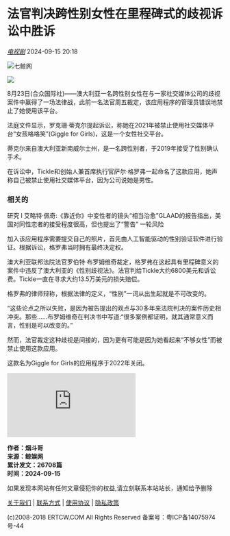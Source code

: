 # 法官判决跨性别女性在里程碑式的歧视诉讼中胜诉

[_电视剧_](http://www.ertcw.com/news/list/197/) 2024-09-15 20:18

![七鲸网](http://www.ertcw.com/file/upload/202312/02/152113821.png)

![](http://www.ertcw.com/file/upload/202409/15/001402221.jpg)

8月23日(合众国际社)——澳大利亚一名跨性别女性在与一家社交媒体公司的歧视案件中赢得了一场法律战，此前一名法官周五裁定，该应用程序的管理员错误地禁止了她使用该平台。

法庭文件显示，罗克珊·蒂克尔提起诉讼，称她在2021年被禁止使用社交媒体平台“女孩咯咯笑”(Giggle for Girls)，这是一个女性社交平台。

蒂克尔来自澳大利亚新南威尔士州，是一名跨性别者，于2019年接受了性别确认手术。

在诉讼中，Tickle和创始人兼首席执行官萨尔·格罗弗一起命名了这款应用，她声称自己被禁止使用社交媒体平台，因为公司说她是男性。

### 相关的

研究 l 艾略特·佩奇:《靠近你》中变性者的镜头“相当治愈”GLAAD的报告指出，美国对同性恋者的接受程度很高，但也提出了“警告” 一轮风险

加入该应用程序需要提交自己的照片，首先由人工智能驱动的性别验证软件进行验证。根据诉讼，格罗弗当时拥有最终决定权。

澳大利亚联邦法院法官罗伯特·布罗姆维奇裁定，格罗弗在这起具有里程碑意义的案件中违反了澳大利亚的《性别歧视法》。法官判给Tickle大约6800美元和诉讼费。Tickle一直在寻求大约13.5万美元的损失赔偿。

格罗弗的律师辩称，根据法律的定义，“性别”一词从出生起就是不可改变的。

“这些论点之所以失败，是因为被告提出的观点与30多年来法院判决的案件历史相冲突。那些……布罗姆维奇在判决书中写道:“很多案例都证明，就其通常意义而言，性别是可以改变的。”

然而，法官裁定这种歧视是间接的，因为更有可能是因为她看起来“不够女性”而被禁止使用这款应用。

这款名为Giggle for Girls的应用程序于2022年关闭。

![烟斗哥](http://www.ertcw.com/api/avatar/show.php?username=huanqiu&size=large)

**作者：烟斗哥  
来源：鲸娱网  
累计发文：26708篇  
时间：2024-09-15** 

如果发现本网站有任何文章侵犯你的权益,请立刻联系本站站长，通知给予删除  

[关于我们](http://www.ertcw.com/about/about.html) | [联系方式](http://www.ertcw.com/about/contact.html) | [使用协议](http://www.ertcw.com/about/agreement.html) | [隐私政策](http://www.ertcw.com/about/copyright.html)  

(c)2008-2018 ERTCW.COM All Rights Reserved 备案号：粤ICP备14075974号-44